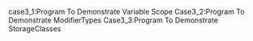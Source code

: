 case3_1:Program To Demonstrate Variable Scope
Case3_2:Program To Demonstrate ModifierTypes
Case3_3:Program To Demonstrate StorageClasses
